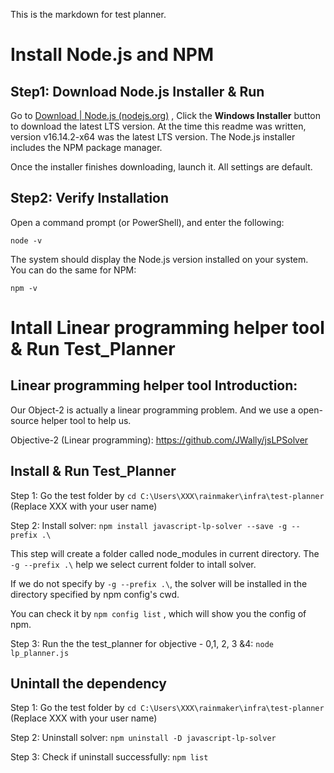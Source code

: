 This is the markdown for test planner.

# Install Node.js and NPM

## Step1: Download Node.js Installer & Run

Go to [Download | Node.js (nodejs.org)](https://nodejs.org/en/download/) , Click the **Windows Installer** button to download the latest LTS version. At the time this readme was written, version v16.14.2-x64 was the latest LTS version. The Node.js installer includes the NPM package manager.

Once the installer finishes downloading, launch it. All settings are default.

## Step2: Verify Installation

Open a command prompt (or PowerShell), and enter the following:

``node -v``

The system should display the Node.js version installed on your system. You can do the same for NPM:

``npm -v``

# Intall Linear programming helper tool & Run Test_Planner

## Linear programming helper tool Introduction:

Our Object-2 is actually a linear programming problem. And we use a open-source helper tool to help us. 

Objective-2 (Linear programming): https://github.com/JWally/jsLPSolver

## Install & Run Test_Planner

Step 1: Go the test folder by ``cd C:\Users\XXX\rainmaker\infra\test-planner`` (Replace XXX with your user name)

Step 2: Install solver: ``npm install javascript-lp-solver --save -g --prefix .\``

This step will create a folder called node_modules in current directory. The ``-g --prefix .\`` help we select current folder to intall solver.

If we do not specify by ``-g --prefix .\``, the solver will be installed in the directory specified by npm config's cwd.

You can check it by  `npm config list` , which will show you the config of npm.

Step 3: Run the the test_planner for objective - 0,1, 2, 3 &4: ``node lp_planner.js``

## Unintall the dependency

Step 1: Go the test folder by ``cd C:\Users\XXX\rainmaker\infra\test-planner`` (Replace XXX with your user name)

Step 2: Uninstall solver: ``npm uninstall -D javascript-lp-solver``

Step 3: Check if uninstall successfully: ``npm list``
